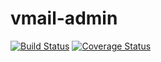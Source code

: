 # vmail-admin
[![Build Status](https://travis-ci.org/Monschichi/vmail-admin.svg?branch=master)](https://travis-ci.org/Monschichi/vmail-admin)
[![Coverage Status](https://coveralls.io/repos/github/Monschichi/vmail-admin/badge.svg?branch=master)](https://coveralls.io/github/Monschichi/vmail-admin?branch=master)
